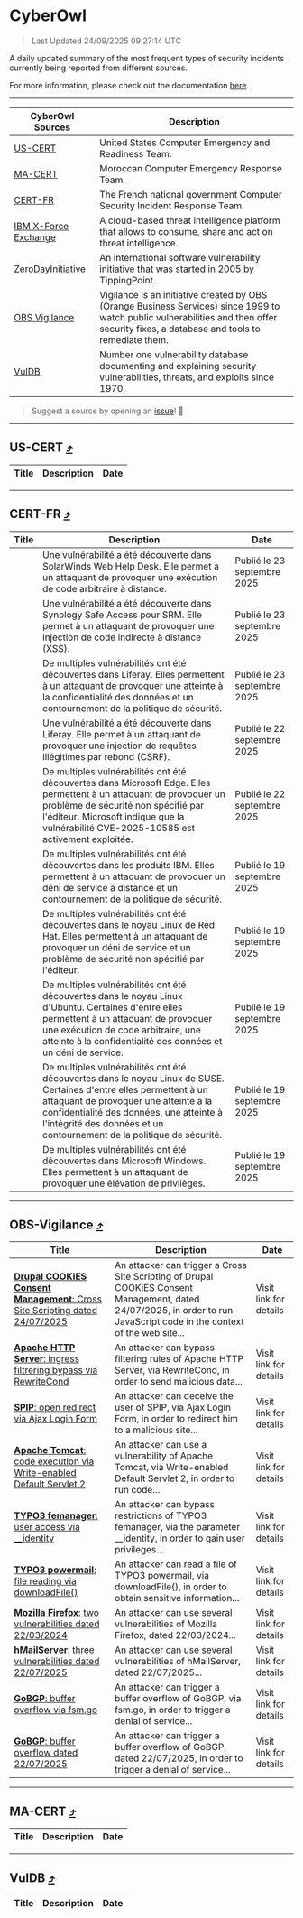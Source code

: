 
 <div id='top'></div>

# CyberOwl

 > Last Updated 24/09/2025 09:27:14 UTC
 
 A daily updated summary of the most frequent types of security incidents currently being reported from different sources.
 
 For more information, please check out the documentation [here](./docs/README.md).
 
 ---
 |CyberOwl Sources|Description|
 |---|---|
 |[US-CERT](#us-cert-arrow_heading_up)|United States Computer Emergency and Readiness Team.|
 |[MA-CERT](#ma-cert-arrow_heading_up)|Moroccan Computer Emergency Response Team.|
 |[CERT-FR](#cert-fr-arrow_heading_up)|The French national government Computer Security Incident Response Team.|
 |[IBM X-Force Exchange](#ibmcloud-arrow_heading_up)|A cloud-based threat intelligence platform that allows to consume, share and act on threat intelligence.|
 |[ZeroDayInitiative](#zerodayinitiative-arrow_heading_up)|An international software vulnerability initiative that was started in 2005 by TippingPoint.|
 |[OBS Vigilance](#obs-vigilance-arrow_heading_up)|Vigilance is an initiative created by OBS (Orange Business Services) since 1999 to watch public vulnerabilities and then offer security fixes, a database and tools to remediate them.|
 |[VulDB](#vuldb-arrow_heading_up)|Number one vulnerability database documenting and explaining security vulnerabilities, threats, and exploits since 1970.|
 
 > Suggest a source by opening an [issue](https://github.com/karimhabush/cyberowl/issues)! :raised_hands:
 ---

## US-CERT [:arrow_heading_up:](#cyberowl)

 |Title|Description|Date|
 |---|---|---|
 
 ---

## CERT-FR [:arrow_heading_up:](#cyberowl)

 |Title|Description|Date|
 |---|---|---|
 |[](https://www.cert.ssi.gouv.fr/avis/CERTFR-2025-AVI-0813/)|Une vulnérabilité a été découverte dans SolarWinds Web Help Desk. Elle permet à un attaquant de provoquer une exécution de code arbitraire à distance.|Publié le 23 septembre 2025|
 |[](https://www.cert.ssi.gouv.fr/avis/CERTFR-2025-AVI-0812/)|Une vulnérabilité a été découverte dans Synology Safe Access pour SRM. Elle permet à un attaquant de provoquer une injection de code indirecte à distance (XSS).|Publié le 23 septembre 2025|
 |[](https://www.cert.ssi.gouv.fr/avis/CERTFR-2025-AVI-0811/)|De multiples vulnérabilités ont été découvertes dans Liferay. Elles permettent à un attaquant de provoquer une atteinte à la confidentialité des données et un contournement de la politique de sécurité.|Publié le 23 septembre 2025|
 |[](https://www.cert.ssi.gouv.fr/avis/CERTFR-2025-AVI-0810/)|Une vulnérabilité a été découverte dans Liferay. Elle permet à un attaquant de provoquer une injection de requêtes illégitimes par rebond (CSRF).|Publié le 22 septembre 2025|
 |[](https://www.cert.ssi.gouv.fr/avis/CERTFR-2025-AVI-0809/)|De multiples vulnérabilités ont été découvertes dans Microsoft Edge. Elles permettent à un attaquant de provoquer un problème de sécurité non spécifié par l'éditeur. Microsoft indique que la vulnérabilité CVE-2025-10585 est activement exploitée.|Publié le 22 septembre 2025|
 |[](https://www.cert.ssi.gouv.fr/avis/CERTFR-2025-AVI-0808/)|De multiples vulnérabilités ont été découvertes dans les produits IBM. Elles permettent à un attaquant de provoquer un déni de service à distance et un contournement de la politique de sécurité.|Publié le 19 septembre 2025|
 |[](https://www.cert.ssi.gouv.fr/avis/CERTFR-2025-AVI-0807/)|De multiples vulnérabilités ont été découvertes dans le noyau Linux de Red Hat. Elles permettent à un attaquant de provoquer un déni de service et un problème de sécurité non spécifié par l'éditeur.|Publié le 19 septembre 2025|
 |[](https://www.cert.ssi.gouv.fr/avis/CERTFR-2025-AVI-0806/)|De multiples vulnérabilités ont été découvertes dans le noyau Linux d'Ubuntu. Certaines d'entre elles permettent à un attaquant de provoquer une exécution de code arbitraire, une atteinte à la confidentialité des données et un déni de service.|Publié le 19 septembre 2025|
 |[](https://www.cert.ssi.gouv.fr/avis/CERTFR-2025-AVI-0805/)|De multiples vulnérabilités ont été découvertes dans le noyau Linux de SUSE. Certaines d'entre elles permettent à un attaquant de provoquer une atteinte à la confidentialité des données, une atteinte à l'intégrité des données et un contournement de la politique de sécurité.|Publié le 19 septembre 2025|
 |[](https://www.cert.ssi.gouv.fr/avis/CERTFR-2025-AVI-0804/)|De multiples vulnérabilités ont été découvertes dans Microsoft Windows. Elles permettent à un attaquant de provoquer une élévation de privilèges.|Publié le 19 septembre 2025|
 
 ---

## OBS-Vigilance [:arrow_heading_up:](#cyberowl)

 |Title|Description|Date|
 |---|---|---|
 |[<a href="https://vigilance.fr/vulnerability/Drupal-COOKiES-Consent-Management-Cross-Site-Scripting-dated-24-07-2025-47788" class="noirorange"><b>Drupal COOKiES Consent Management</b>: Cross Site Scripting dated 24/07/2025</a>](https://vigilance.fr/vulnerability/Drupal-COOKiES-Consent-Management-Cross-Site-Scripting-dated-24-07-2025-47788)|An attacker can trigger a Cross Site Scripting of Drupal COOKiES Consent Management, dated 24/07/2025, in order to run JavaScript code in the context of the web site...|Visit link for details|
 |[<a href="https://vigilance.fr/vulnerability/Apache-HTTP-Server-ingress-filtrering-bypass-via-RewriteCond-47787" class="noirorange"><b>Apache HTTP Server</b>: ingress filtrering bypass via RewriteCond</a>](https://vigilance.fr/vulnerability/Apache-HTTP-Server-ingress-filtrering-bypass-via-RewriteCond-47787)|An attacker can bypass filtering rules of Apache HTTP Server, via RewriteCond, in order to send malicious data...|Visit link for details|
 |[<a href="https://vigilance.fr/vulnerability/SPIP-open-redirect-via-Ajax-Login-Form-48152" class="noirorange"><b>SPIP</b>: open redirect via Ajax Login Form</a>](https://vigilance.fr/vulnerability/SPIP-open-redirect-via-Ajax-Login-Form-48152)|An attacker can deceive the user of SPIP, via Ajax Login Form, in order to redirect him to a malicious site...|Visit link for details|
 |[<a href="https://vigilance.fr/vulnerability/Apache-Tomcat-code-execution-via-Write-enabled-Default-Servlet-2-45958" class="noirorange"><b>Apache Tomcat</b>: code execution via Write-enabled Default Servlet 2</a>](https://vigilance.fr/vulnerability/Apache-Tomcat-code-execution-via-Write-enabled-Default-Servlet-2-45958)|An attacker can use a vulnerability of Apache Tomcat, via Write-enabled Default Servlet 2, in order to run code...|Visit link for details|
 |[<a href="https://vigilance.fr/vulnerability/TYPO3-femanager-user-access-via-identity-47778" class="noirorange"><b>TYPO3 femanager</b>: user access via __identity</a>](https://vigilance.fr/vulnerability/TYPO3-femanager-user-access-via-identity-47778)|An attacker can bypass restrictions of TYPO3 femanager, via the parameter __identity, in order to gain user privileges...|Visit link for details|
 |[<a href="https://vigilance.fr/vulnerability/TYPO3-powermail-file-reading-via-downloadFile-47777" class="noirorange"><b>TYPO3 powermail</b>: file reading via downloadFile()</a>](https://vigilance.fr/vulnerability/TYPO3-powermail-file-reading-via-downloadFile-47777)|An attacker can read a file of TYPO3 powermail, via downloadFile(), in order to obtain sensitive information...|Visit link for details|
 |[<a href="https://vigilance.fr/vulnerability/Mozilla-Firefox-two-vulnerabilities-dated-22-03-2024-43849" class="noirorange"><b>Mozilla Firefox</b>: two vulnerabilities dated 22/03/2024</a>](https://vigilance.fr/vulnerability/Mozilla-Firefox-two-vulnerabilities-dated-22-03-2024-43849)|An attacker can use several vulnerabilities of Mozilla Firefox, dated 22/03/2024...|Visit link for details|
 |[<a href="https://vigilance.fr/vulnerability/hMailServer-three-vulnerabilities-dated-22-07-2025-47774" class="noirorange"><b>hMailServer</b>: three vulnerabilities dated 22/07/2025</a>](https://vigilance.fr/vulnerability/hMailServer-three-vulnerabilities-dated-22-07-2025-47774)|An attacker can use several vulnerabilities of hMailServer, dated 22/07/2025...|Visit link for details|
 |[<a href="https://vigilance.fr/vulnerability/GoBGP-buffer-overflow-via-fsm-go-47773" class="noirorange"><b>GoBGP</b>: buffer overflow via fsm.go</a>](https://vigilance.fr/vulnerability/GoBGP-buffer-overflow-via-fsm-go-47773)|An attacker can trigger a buffer overflow of GoBGP, via fsm.go, in order to trigger a denial of service...|Visit link for details|
 |[<a href="https://vigilance.fr/vulnerability/GoBGP-buffer-overflow-dated-22-07-2025-47772" class="noirorange"><b>GoBGP</b>: buffer overflow dated 22/07/2025</a>](https://vigilance.fr/vulnerability/GoBGP-buffer-overflow-dated-22-07-2025-47772)|An attacker can trigger a buffer overflow of GoBGP, dated 22/07/2025, in order to trigger a denial of service...|Visit link for details|
 
 ---

## MA-CERT [:arrow_heading_up:](#cyberowl)

 |Title|Description|Date|
 |---|---|---|
 
 ---

## VulDB [:arrow_heading_up:](#cyberowl)

 |Title|Description|Date|
 |---|---|---|
 